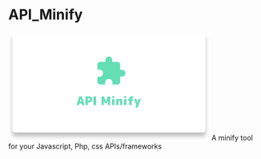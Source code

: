 # API_Minify
<img style='max-width:500px' src='banner.svg'>
 A minify tool for your Javascript, Php, css APIs/frameworks
